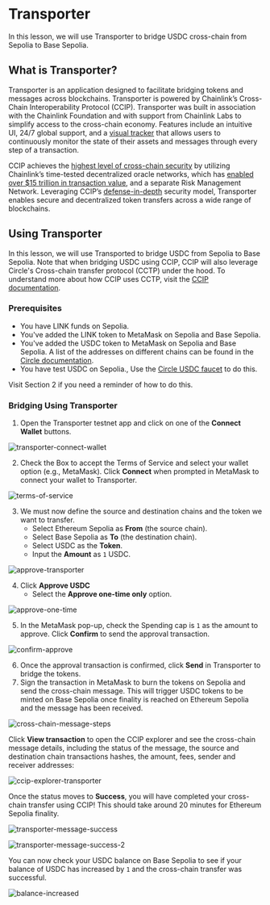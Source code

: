 # Transporter 

In this lesson, we will use Transporter to bridge USDC cross-chain from Sepolia to Base Sepolia.

## What is Transporter?

Transporter is an application designed to facilitate bridging tokens and messages across blockchains. Transporter is powered by Chainlink’s Cross-Chain Interoperability Protocol (CCIP). Transporter was built in association with the Chainlink Foundation and with support from Chainlink Labs to simplify access to the cross-chain economy. Features include an intuitive UI, 24/7 global support, and a [visual tracker](https://ccip.chain.link/) that allows users to continuously monitor the state of their assets and messages through every step of a transaction.

CCIP achieves the [highest level of cross-chain security](https://blog.chain.link/five-levels-cross-chain-security/) by utilizing Chainlink’s time-tested decentralized oracle networks, which has [enabled over $15 trillion in transaction value](https://chain.link/), and a separate Risk Management Network. Leveraging CCIP’s [defense-in-depth](https://blog.chain.link/ccip-risk-management-network/) security model, Transporter enables secure and decentralized token transfers across a wide range of blockchains.

## Using Transporter

In this lesson, we will use Transported to bridge USDC from Sepolia to Base Sepolia. Note that when bridging USDC using CCIP, CCIP will also leverage Circle's Cross-chain transfer protocol (CCTP) under the hood. To understand more about how CCIP uses CCTP, visit the [CCIP documentation](https://docs.chain.link/ccip/tutorials/usdc).

### Prerequisites

- You have LINK funds on Sepolia. 
- You've added the LINK token to MetaMask on Sepolia and Base Sepolia.
- You've added the USDC token to MetaMask on Sepolia and Base Sepolia. A list of the addresses on different chains can be found in the [Circle documentation](https://developers.circle.com/stablecoins/usdc-on-test-networks).
- You have test USDC on Sepolia., Use the [Circle USDC faucet](https://faucet.circle.com/) to do this.

Visit Section 2 if you need a reminder of how to do this.

### Bridging Using Transporter

1. Open the Transporter testnet app and click on one of the **Connect Wallet** buttons.

![transporter-connect-wallet](/chainlink-fundamentals/5-chainlink-ccip-tokens/assets/transporter-connect-wallet.png)

2. Check the Box to accept the Terms of Service and select your wallet option (e.g., MetaMask). Click **Connect** when prompted in MetaMask to connect your wallet to Transporter.

![terms-of-service](/chainlink-fundamentals/5-chainlink-ccip-tokens/assets/terms-of-service.png)

3. We must now define the source and destination chains and the token we want to transfer.
    - Select Ethereum Sepolia as **From** (the source chain).
    - Select Base Sepolia as **To** (the destination chain).
    - Select USDC as the **Token**.
    - Input the **Amount** as `1` USDC.

![approve-transporter](/chainlink-fundamentals/5-chainlink-ccip-tokens/assets/approve-transporter.png)

4. Click **Approve USDC**
    -  Select the **Approve one-time only** option.

![approve-one-time](/chainlink-fundamentals/5-chainlink-ccip-tokens/assets/approve-one-time.png)

5. In the MetaMask pop-up, check the Spending cap is `1` as the amount to approve. Click **Confirm** to send the approval transaction.

![confirm-approve](/chainlink-fundamentals/5-chainlink-ccip-tokens/assets/confirm-approve.png)

6. Once the approval transaction is confirmed, click **Send** in Transporter to bridge the tokens.
7. Sign the transaction in MetaMask to burn the tokens on Sepolia and send the cross-chain message. This will trigger USDC tokens to be minted on Base Sepolia once finality is reached on Ethereum Sepolia and the message has been received.

![cross-chain-message-steps](/chainlink-fundamentals/5-chainlink-ccip-tokens/assets/cross-chain-message-steps.png)

Click **View transaction** to open the CCIP explorer and see the cross-chain message details, including the status of the message, the source and destination chain transactions hashes, the amount, fees, sender and receiver addresses:

![ccip-explorer-transporter](/chainlink-fundamentals/5-chainlink-ccip-tokens/assets/ccip-explorer-transporter.png)

Once the status moves to **Success**, you will have completed your cross-chain transfer using CCIP! This should take around 20 minutes for Ethereum Sepolia finality.

![transporter-message-success](/chainlink-fundamentals/5-chainlink-ccip-tokens/assets/transporter-message-success.png)

![transporter-message-success-2](/chainlink-fundamentals/5-chainlink-ccip-tokens/assets/transporter-message-success-2.png)

You can now check your USDC balance on Base Sepolia to see if your balance of USDC has increased by `1` and the cross-chain transfer was successful.

![balance-increased](/chainlink-fundamentals/5-chainlink-ccip-tokens/assets/balance-increased.png)
